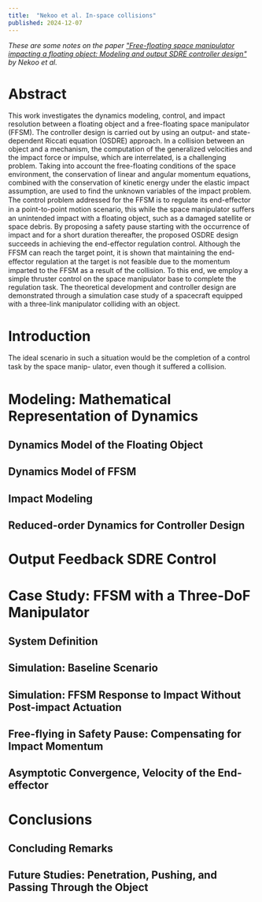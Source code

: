 ```yaml
---
title:  "Nekoo et al. In-space collisions"
published: 2024-12-07
---
```


_These are some notes on the paper ["Free-floating space
manipulator impacting a floating object: Modeling and
output SDRE controller design"](https://www.sciencedirect.com/science/article/pii/S1270963824000786)
by Nekoo et al._

# Abstract
This work investigates the dynamics modeling, control, and impact resolution between a floating object
and a free-floating space manipulator (FFSM). The controller design is carried out by using an output- and
state-dependent Riccati equation (OSDRE) approach. In a collision between an object and a mechanism, the
computation of the generalized velocities and the impact force or impulse, which are interrelated, is a challenging
problem. Taking into account the free-floating conditions of the space environment, the conservation of linear
and angular momentum equations, combined with the conservation of kinetic energy under the elastic impact
assumption, are used to find the unknown variables of the impact problem. The control problem addressed for
the FFSM is to regulate its end-eﬀector in a point-to-point motion scenario, this while the space manipulator
suﬀers an unintended impact with a floating object, such as a damaged satellite or space debris. By proposing
a safety pause starting with the occurrence of impact and for a short duration thereafter, the proposed OSDRE
design succeeds in achieving the end-eﬀector regulation control. Although the FFSM can reach the target point,
it is shown that maintaining the end-eﬀector regulation at the target is not feasible due to the momentum
imparted to the FFSM as a result of the collision. To this end, we employ a simple thruster control on the
space manipulator base to complete the regulation task. The theoretical development and controller design are
demonstrated through a simulation case study of a spacecraft equipped with a three-link manipulator colliding
with an object.


# Introduction

The ideal scenario in such a
situation would be the completion of a control task by the space manip-
ulator, even though it suﬀered a collision. 

# Modeling: Mathematical Representation of Dynamics
## Dynamics Model of the Floating Object
## Dynamics Model of FFSM
## Impact Modeling
## Reduced-order Dynamics for Controller Design

# Output Feedback SDRE Control

# Case Study: FFSM with a Three-DoF Manipulator
## System Definition
## Simulation: Baseline Scenario
## Simulation: FFSM Response to Impact Without Post-impact Actuation
## Free-flying in Safety Pause: Compensating for Impact Momentum
## Asymptotic Convergence, Velocity of the End-effector

# Conclusions
## Concluding Remarks
## Future Studies: Penetration, Pushing, and Passing Through the Object